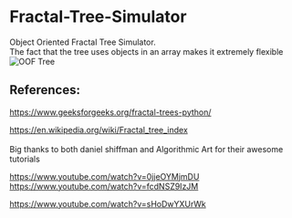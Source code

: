 # Fractal-Tree-Simulator

Object Oriented Fractal Tree Simulator. </br>
The fact that the tree uses objects in an array makes it extremely flexible
![OOF Tree](https://user-images.githubusercontent.com/84479581/175830486-20945301-a81f-4199-8fa3-18ae44f0e011.jpg)

## References:
https://www.geeksforgeeks.org/fractal-trees-python/ </br>

https://en.wikipedia.org/wiki/Fractal_tree_index </br>
</br>
Big thanks to both daniel shiffman and Algorithmic Art for their awesome tutorials </br>

https://www.youtube.com/watch?v=0jjeOYMjmDU </br>
https://www.youtube.com/watch?v=fcdNSZ9IzJM </br>

https://www.youtube.com/watch?v=sHoDwYXUrWk </br>

